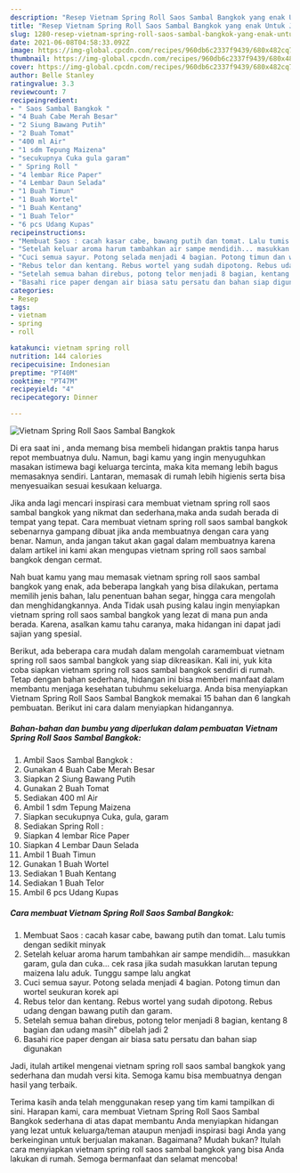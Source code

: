 ```yaml
---
description: "Resep Vietnam Spring Roll Saos Sambal Bangkok yang enak Untuk Jualan"
title: "Resep Vietnam Spring Roll Saos Sambal Bangkok yang enak Untuk Jualan"
slug: 1280-resep-vietnam-spring-roll-saos-sambal-bangkok-yang-enak-untuk-jualan
date: 2021-06-08T04:58:33.092Z
image: https://img-global.cpcdn.com/recipes/960db6c2337f9439/680x482cq70/vietnam-spring-roll-saos-sambal-bangkok-foto-resep-utama.jpg
thumbnail: https://img-global.cpcdn.com/recipes/960db6c2337f9439/680x482cq70/vietnam-spring-roll-saos-sambal-bangkok-foto-resep-utama.jpg
cover: https://img-global.cpcdn.com/recipes/960db6c2337f9439/680x482cq70/vietnam-spring-roll-saos-sambal-bangkok-foto-resep-utama.jpg
author: Belle Stanley
ratingvalue: 3.3
reviewcount: 7
recipeingredient:
- " Saos Sambal Bangkok "
- "4 Buah Cabe Merah Besar"
- "2 Siung Bawang Putih"
- "2 Buah Tomat"
- "400 ml Air"
- "1 sdm Tepung Maizena"
- "secukupnya Cuka gula garam"
- " Spring Roll "
- "4 lembar Rice Paper"
- "4 Lembar Daun Selada"
- "1 Buah Timun"
- "1 Buah Wortel"
- "1 Buah Kentang"
- "1 Buah Telor"
- "6 pcs Udang Kupas"
recipeinstructions:
- "Membuat Saos : cacah kasar cabe, bawang putih dan tomat. Lalu tumis dengan sedikit minyak"
- "Setelah keluar aroma harum tambahkan air sampe mendidih... masukkan garam, gula dan cuka... cek rasa jika sudah masukkan larutan tepung maizena lalu aduk. Tunggu sampe lalu angkat"
- "Cuci semua sayur. Potong selada menjadi 4 bagian. Potong timun dan wortel seukuran korek api"
- "Rebus telor dan kentang. Rebus wortel yang sudah dipotong. Rebus udang dengan bawang putih dan garam."
- "Setelah semua bahan direbus, potong telor menjadi 8 bagian, kentang 8 bagian dan udang masih&#34; dibelah jadi 2"
- "Basahi rice paper dengan air biasa satu persatu dan bahan siap digunakan"
categories:
- Resep
tags:
- vietnam
- spring
- roll

katakunci: vietnam spring roll 
nutrition: 144 calories
recipecuisine: Indonesian
preptime: "PT40M"
cooktime: "PT47M"
recipeyield: "4"
recipecategory: Dinner

---
```



![Vietnam Spring Roll Saos Sambal Bangkok](https://img-global.cpcdn.com/recipes/960db6c2337f9439/680x482cq70/vietnam-spring-roll-saos-sambal-bangkok-foto-resep-utama.jpg)

Di era  saat ini , anda memang bisa membeli hidangan praktis tanpa harus repot membuatnya dulu. Namun, bagi kamu yang ingin menyuguhkan masakan istimewa bagi keluarga tercinta, maka kita memang lebih bagus memasaknya sendiri. Lantaran, memasak di rumah lebih higienis serta bisa menyesuaikan sesuai kesukaan keluarga.

Jika anda lagi mencari inspirasi cara membuat vietnam spring roll saos sambal bangkok yang nikmat dan sederhana,maka anda sudah berada di tempat yang tepat. Cara membuat vietnam spring roll saos sambal bangkok  sebenarnya gampang dibuat jika anda membuatnya dengan cara yang benar. Namun, anda jangan takut akan gagal dalam membuatnya 
karena dalam artikel ini kami akan mengupas vietnam spring roll saos sambal bangkok dengan cermat.  



Nah buat kamu yang mau memasak vietnam spring roll saos sambal bangkok yang enak, ada beberapa langkah yang bisa dilakukan, pertama memilih jenis bahan, lalu penentuan bahan segar, hingga cara mengolah dan menghidangkannya. Anda Tidak usah pusing kalau ingin menyiapkan vietnam spring roll saos sambal bangkok yang lezat di mana pun anda berada. Karena, asalkan kamu  tahu caranya, maka hidangan ini dapat jadi sajian yang spesial.

Berikut, ada beberapa cara mudah dalam mengolah caramembuat vietnam spring roll saos sambal bangkok yang siap dikreasikan. Kali ini, yuk kita coba siapkan vietnam spring roll saos sambal bangkok sendiri di rumah. Tetap dengan bahan sederhana, hidangan ini bisa memberi manfaat dalam membantu menjaga kesehatan tubuhmu sekeluarga. Anda bisa menyiapkan Vietnam Spring Roll Saos Sambal Bangkok memakai 15 bahan dan 6 langkah pembuatan. Berikut ini cara dalam menyiapkan hidangannya.

<!--inarticleads1-->

##### Bahan-bahan dan bumbu yang diperlukan dalam pembuatan Vietnam Spring Roll Saos Sambal Bangkok:

1. Ambil  Saos Sambal Bangkok :
1. Gunakan 4 Buah Cabe Merah Besar
1. Siapkan 2 Siung Bawang Putih
1. Gunakan 2 Buah Tomat
1. Sediakan 400 ml Air
1. Ambil 1 sdm Tepung Maizena
1. Siapkan secukupnya Cuka, gula, garam
1. Sediakan  Spring Roll :
1. Siapkan 4 lembar Rice Paper
1. Siapkan 4 Lembar Daun Selada
1. Ambil 1 Buah Timun
1. Gunakan 1 Buah Wortel
1. Sediakan 1 Buah Kentang
1. Sediakan 1 Buah Telor
1. Ambil 6 pcs Udang Kupas




<!--inarticleads2-->

##### Cara membuat Vietnam Spring Roll Saos Sambal Bangkok:

1. Membuat Saos : cacah kasar cabe, bawang putih dan tomat. Lalu tumis dengan sedikit minyak
1. Setelah keluar aroma harum tambahkan air sampe mendidih... masukkan garam, gula dan cuka... cek rasa jika sudah masukkan larutan tepung maizena lalu aduk. Tunggu sampe lalu angkat
1. Cuci semua sayur. Potong selada menjadi 4 bagian. Potong timun dan wortel seukuran korek api
1. Rebus telor dan kentang. Rebus wortel yang sudah dipotong. Rebus udang dengan bawang putih dan garam.
1. Setelah semua bahan direbus, potong telor menjadi 8 bagian, kentang 8 bagian dan udang masih&#34; dibelah jadi 2
1. Basahi rice paper dengan air biasa satu persatu dan bahan siap digunakan




Jadi, itulah artikel mengenai  vietnam spring roll saos sambal bangkok  yang sederhana dan mudah versi kita. Semoga kamu bisa membuatnya dengan hasil yang terbaik. 

Terima kasih anda telah menggunakan resep yang tim kami tampilkan di sini. Harapan kami, cara membuat  Vietnam Spring Roll Saos Sambal Bangkok sederhana di atas dapat membantu Anda menyiapkan hidangan yang lezat untuk keluarga/teman ataupun menjadi inspirasi bagi Anda yang berkeinginan untuk berjualan makanan. Bagaimana? Mudah bukan? Itulah cara menyiapkan vietnam spring roll saos sambal bangkok yang bisa Anda lakukan di rumah. Semoga bermanfaat dan selamat mencoba!

